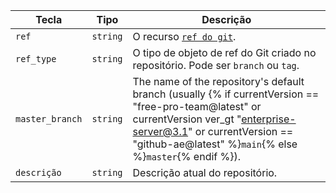 | Tecla           | Tipo     | Descrição                                                                                                                                                                                                                            |
| --------------- | -------- | ------------------------------------------------------------------------------------------------------------------------------------------------------------------------------------------------------------------------------------ |
| `ref`           | `string` | O recurso [`ref do git`](/rest/reference/git#get-a-reference).                                                                                                                                                                       |
| `ref_type`      | `string` | O tipo de objeto de ref do Git criado no repositório. Pode ser `branch` ou `tag`.                                                                                                                                                    |
| `master_branch` | `string` | The name of the repository's default branch (usually {% if currentVersion == "free-pro-team@latest" or currentVersion ver_gt "enterprise-server@3.1" or currentVersion == "github-ae@latest" %}`main`{% else %}`master`{% endif %}). |
| `descrição`     | `string` | Descrição atual do repositório.                                                                                                                                                                                                      |
